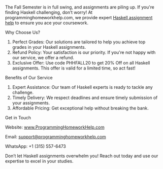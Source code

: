 The Fall Semester is in full swing, and assignments are piling up. If you're finding Haskell challenging, don’t worry! At programminghomeworkhelp.com, we provide expert <a href="https://www.programminghomeworkhelp.com/">Haskell assignment help</a> to ensure you ace your coursework.

Why Choose Us?

1. Perfect Grades: Our solutions are tailored to help you achieve top grades in your Haskell assignments.
2. Refund Policy: Your satisfaction is our priority. If you're not happy with our service, we offer a refund.
3. Exclusive Offer: Use code PHHFALL20 to get 20% Off on all Haskell assignments. This offer is valid for a limited time, so act fast!

Benefits of Our Service

1. Expert Assistance: Our team of Haskell experts is ready to tackle any challenge.
2. Timely Delivery: We respect deadlines and ensure timely submission of your assignments.
3. Affordable Pricing: Get exceptional help without breaking the bank.

Get in Touch

Website: www.ProgrammingHomeworkHelp.com

Email: support@programminghomeworkhelp.com

WhatsApp: +1 (315) 557-6473

Don’t let Haskell assignments overwhelm you! Reach out today and use our expertise to excel in your studies.
